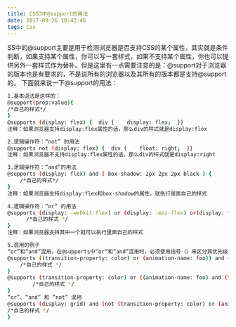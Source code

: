 ```yaml
---
title: CSS3中@support的用法
date: 2017-09-26 10:42:46
tags: Css
---
```


SS中的@support主要是用于检测浏览器是否支持CSS的某个属性，其实就是条件判断，如果支持某个属性，你可以写一套样式，如果不支持某个属性，你也可以提供另外一套样式作为替补。但是这里有一点需要注意的是：@support对于浏览器的版本也是有要求的，不是说所有的浏览器以及其所有的版本都是支持@support的。
下面就来说一下@support的用法：
```bash
1.基本语法是这样的：
@support(prop:value){
/*自己的样式*/
}
@supports (display: flex) {  div {    display: flex;  }}
注释：如果浏览器支持display:flex属性的话，那么div的样式就是display:flex

2.逻辑操作符：“not” 的用法
@supports not (display: flex) {  div {    float: right;  }}
注释：如果浏览器不支持display:flex属性的话，那么div的样式就是display:right

3.逻辑操作符：“and”的用法
@supports (display: flex) and ( box-shadow: 2px 2px 2px black ) {
	/*自己的样式*/
}
注释：如果浏览器支持display:flex和box-shadow的属性，就执行里面自己的样式

4.逻辑操作符：“or” 的用法
@supports (display: -webkit-flex) or (display: -moz-flex) or(display: flex) {
      /*自己的样式 */
}
注释：如果浏览器支持其中一个就可以执行里面自己的样式

5.混用的例子
“or”和“and”混用，在@supports中“or”和“and”混用时，必须使用括号（）来区分其优先级
@supports ((transition-property: color) or (animation-name: foo)) and (transform: rotate(10deg)) {
	/*自己的样式 */
}
@supports (transition-property: color) or ((animation-name: foo) and (transform: rotate(10deg))) {
        /*自己的样式 */
}
“or”、“and” 和 “not” 混用
@supports (display: grid) and (not (transition-property: color) or (animation-name: foo)){
/*自己的样式 */
}
```
